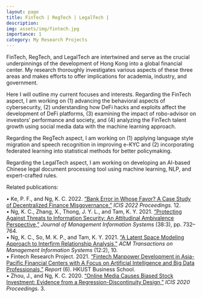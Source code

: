 ```yaml
---
layout: page
title: FinTech | RegTech | LegalTech |
description: 
img: assets/img/fintech.jpg
importance: 1
category: My Research Projects
---
```


FinTech, RegTech, and LegalTech are intertwined and serve as the crucial underpinnings of the development of Hong Kong into a global financial center. My research thoroughly investigates various aspects of these three areas and makes efforts to offer implications for academia, industry, and government.

Here I will outline my current focuses and interests. Regarding the FinTech aspect, I am working on (1) advancing the behavioral aspects of cybersecurity, (2) understanding how DeFi hacks and exploits affect the development of DeFi platforms, (3) examining the impact of robo-advisor on investors’ performance and society, and (4) analyzing the FinTech talent growth using social media data with the machine learning approach. 

Regarding the RegTech aspect, I am working on (1) applying language style migration and speech recognition in improving e-KYC and (2) incorporating federated learning into statistical methods for better policymaking. 

Regarding the LegalTech aspect, I am working on developing an AI-based Chinese legal document processing tool using machine learning, NLP, and expert-crafted rules. 


Related publications:

•   Ke, P. F., and Ng, K. C. 2022. <a href="https://aisel.aisnet.org/icis2022/blockchain/blockchain/12">“Bank Error in Whose Favor? A Case Study of Decentralized Finance Misgovernance,”</a> <i>ICIS 2022 Proceedings.</i> 12. <br>
•	Ng, K. C., Zhang, X., Thong, J. Y. L., and Tam, K. Y. 2021. <a href="https://www.tandfonline.com/doi/full/10.1080/07421222.2021.1962601">“Protecting Against Threats to Information Security: An Attitudinal Ambivalence Perspective,”</a> <i>Journal of Management Information Systems</i> (38:3), pp. 732–764.<br>
•   Ng, K. C., So, M. K. P., and Tam, K. Y. 2021. <a href="https://dl.acm.org/doi/10.1145/3424240">“A Latent Space Modeling Approach to Interfirm Relationship Analysis,”</a> <i>ACM Transactions on Management Information Systems</i> (12:2), 10. <br>
•	Fintech Research Project. 2021. <a href="https://bm.hkust.edu.hk/en-us/media-resources/overview/publications/reports/issue:6/">“Fintech Manpower Development in Asia-Pacific Financial Centers with A Focus on Artificial Intelligence and Big Data Professionals,”</a> <i>Report</i> (6). HKUST Business School. <br>
•   Zhou, J., and Ng, K. C. 2020. <a href="https://aisel.aisnet.org/icis2020/social_media/social_media/3">“Online Media Causes Biased Stock Investment: Evidence from a Regression-Discontinuity Design,”</a> <i>ICIS 2020 Proceedings.</i> 3. 

